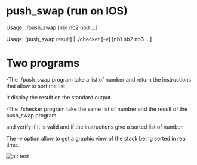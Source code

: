 # push_swap (run on IOS)
Usage: ./push_swap [nb1 nb2 nb3 ...]

Usage: [push_swap result] | ./checker [-v] [nb1 nb2 nb3 ...]

# Two programs
-The ./push_swap program take a list of number and return the instructions that allow to sort the list.

It display the result on the standard output.

-The ./checker program take the same list of number and the result of the push_swap program

and verify if it is valid and if the instructions give a sorted list of number.

The -v option allow to get a graphic view of the stack being sorted in real time.

![alt text](https://github.com/antoinedauchy/push_swap/blob/master/SreenShot%20push_swap.gif)
